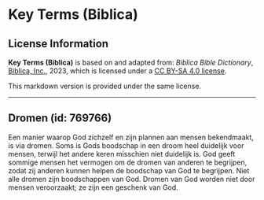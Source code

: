 # Key Terms (Biblica)

## License Information

**Key Terms (Biblica)** is based on and adapted from: _Biblica Bible Dictionary_, [Biblica, Inc.](https://www.biblica.com/), 2023, which is licensed under a [CC BY-SA 4.0 license](https://creativecommons.org/licenses/by-sa/4.0/legalcode.en).

This markdown version is provided under the same license.



--------------------------------

## Dromen (id: 769766)

Een manier waarop God zichzelf en zijn plannen aan mensen bekendmaakt, is via dromen. Soms is Gods boodschap in een droom heel duidelijk voor mensen, terwijl het andere keren misschien niet duidelijk is. God geeft sommige mensen het vermogen om de dromen van anderen te begrijpen, zodat zij anderen kunnen helpen de boodschap van God te begrijpen. Niet alle dromen zijn boodschappen van God. Dromen van God worden niet door mensen veroorzaakt; ze zijn een geschenk van God.


